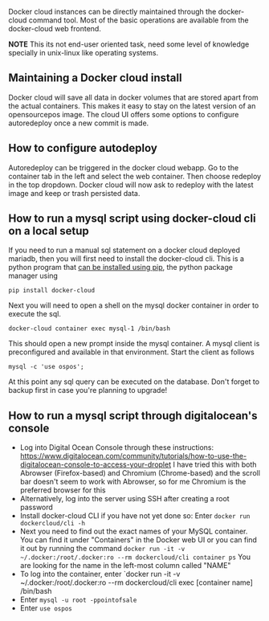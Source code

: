 Docker cloud instances can be directly maintained through the docker-cloud command tool. Most of the basic operations are available from the docker-cloud web frontend.

**NOTE** This its not end-user oriented task, need some level of knowledge specially in unix-linux like operating systems.

Maintaining a Docker cloud install
----------------------------------
Docker cloud will save all data in docker volumes that are stored apart from the actual containers. This makes it easy to stay on the latest version of an opensourcepos image. The cloud UI offers some options to configure autoredeploy once a new commit is made.

How to configure autodeploy
---------------------------------
Autoredeploy can be triggered in the docker cloud webapp. Go to the container tab in the left and select the web container. Then choose redeploy in the top dropdown. Docker cloud will now ask to redeploy with the latest image and keep or trash persisted data.

How to run a mysql script using docker-cloud cli on a local setup
-----------------------------------------------------------------
If you need to run a manual sql statement on a docker cloud deployed mariadb, then you will first need to install the docker-cloud cli. This is a python program that [can be installed using pip](https://docs.docker.com/docker-cloud/installing-cli/), the python package manager using 

`pip install docker-cloud`

Next you will need to open a shell on the mysql docker container in order to execute the sql.

`docker-cloud container exec mysql-1 /bin/bash`

This should open a new prompt inside the mysql container. A mysql client is preconfigured and available in that environment. Start the client as follows

`mysql -c 'use ospos';`

At this point any sql query can be executed on the database. Don't forget to backup first in case you're planning to upgrade!

How to run a mysql script through digitalocean's console
--------------------------------------------------------
* Log into Digital Ocean Console through these instructions: https://www.digitalocean.com/community/tutorials/how-to-use-the-digitalocean-console-to-access-your-droplet I have tried this with both Abrowser (Firefox-based) and Chromium (Chrome-based) and the scroll bar doesn't seem to work with Abrowser, so for me Chromium is the preferred browser for this
* Alternatively, log into the server using SSH after creating a root password
* Install docker-cloud CLI if you have not yet done so: Enter `docker run dockercloud/cli -h`
* Next you need to find out the exact names of your MySQL container. You can find it under "Containers" in the Docker web UI or you can find it out by running the command `docker run -it -v ~/.docker:/root/.docker:ro --rm dockercloud/cli container ps` You are looking for the name in the left-most column called "NAME"
* To log into the container, enter `docker run -it -v ~/.docker:/root/.docker:ro --rm dockercloud/cli exec [container name] /bin/bash
* Enter `mysql -u root -ppointofsale`
* Enter `use ospos`